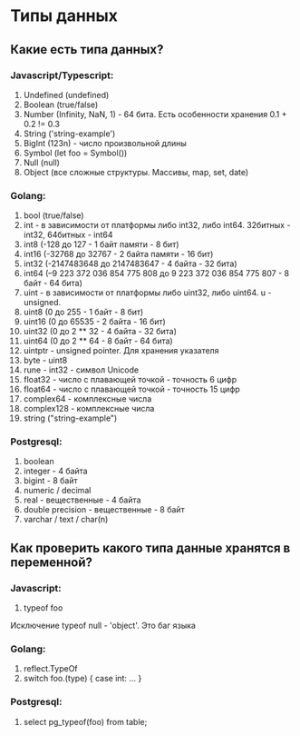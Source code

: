 # Типы данных

## Какие есть типа данных?

### Javascript/Typescript:

1. Undefined (undefined)
2. Boolean (true/false)
3. Number (Infinity, NaN, 1) - 64 бита. Есть особенности хранения 0.1 + 0.2 != 0.3
4. String ('string-example')
5. BigInt (123n) - число произвольной длины
6. Symbol (let foo = Symbol())
7. Null (null)
8. Object (все сложные структуры. Массивы, map, set, date)

### Golang:

1. bool (true/false)
2. int - в зависимости от платформы либо int32, либо int64. 32битных - int32, 64битных - int64
3. int8 (-128 до 127 - 1 байт памяти - 8 бит)
4. int16 (-32768 до 32767 - 2 байта памяти - 16 бит)
5. int32 (-2147483648 до 2147483647 - 4 байта - 32 бита)
6. int64 (–9 223 372 036 854 775 808 до 9 223 372 036 854 775 807 - 8 байт - 64 бита)
7. uint - в зависимости от платформы либо uint32, либо uint64. u - unsigned.
8. uint8 (0 до 255 - 1 байт - 8 бит)
9. uint16 (0 до 65535 - 2 байта - 16 бит)
10. uint32 (0 до 2 ** 32 - 4 байта - 32 бита)
11. uint64 (0 до 2 ** 64 - 8 байт - 64 бита)
12. uintptr - unsigned pointer. Для хранения указателя
13. byte - uint8
14. rune - int32 - символ Unicode
15. float32 - число с плавающей точкой - точность 6 цифр
16. float64 - число с плавающей точкой - точность 15 цифр
17. complex64 - комплексные числа
18. complex128 - комплексные числа
19. string ("string-example")

### Postgresql:

1. boolean
2. integer - 4 байта
3. bigint - 8 байт
4. numeric / decimal
5. real - вещественные - 4 байта
6. double precision - вещественные - 8 байт
7. varchar / text / char(n)

## Как проверить какого типа данные хранятся в переменной?

### Javascript:

1. typeof foo

Исключение typeof null - 'object'. Это баг языка

### Golang:

1. reflect.TypeOf
2. switch foo.(type) { case int: ... }

### Postgresql:

1. select pg_typeof(foo) from table;
